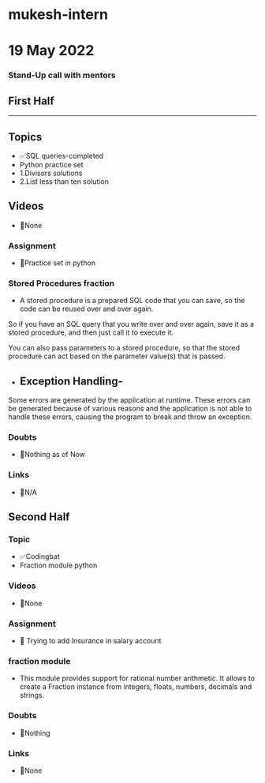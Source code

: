 # mukesh-intern

# 19 May 2022
### Stand-Up call with mentors

## First Half
********
## Topics
- ✅SQL queries-completed
- Python practice set
- 1.Divisors solutions
- 2.List less than ten solution

## Videos

- 🚫None

### Assignment

- 🔄Practice set in python
 ### Stored Procedures fraction
- A stored procedure is a prepared SQL code that you can save, so the code can be reused over and over again.

So if you have an SQL query that you write over and over again, save it as a stored procedure, and then just call it to execute it.

You can also pass parameters to a stored procedure, so that the stored procedure can act based on the parameter value(s) that 
is passed.

- ## Exception Handling-
 Some errors are generated by the application at runtime. These errors can be generated because of various reasons and the application is not able to handle these errors, causing the program to break and throw an exception.



### Doubts

- 🚫Nothing as of Now

### Links

- 🚫N/A

## Second Half
### Topic
- ✅Codingbat 
- Fraction module python
### Videos

- 🚫None

### Assignment 
- 🔄 Trying to add Insurance in salary account
### fraction module
- This module provides support for rational number arithmetic. It allows to create a Fraction instance from integers, floats, numbers, decimals and strings.  

### Doubts

- 🚫Nothing

### Links

- 🚫None